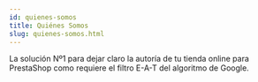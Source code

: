 ```yaml
---
id: quienes-somos
title: Quiénes Somos
slug: quienes-somos.html
---
```


La solución Nº1 para dejar claro la autoría de tu tienda online para PrestaShop como requiere el filtro E-A-T del algoritmo de Google.
